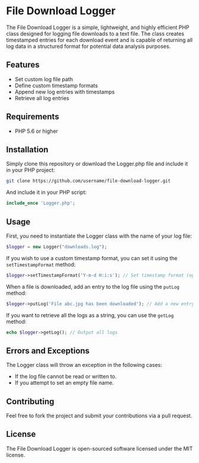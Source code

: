 # File Download Logger

The File Download Logger is a simple, lightweight, and highly efficient PHP class designed for logging file downloads to a text file. The class creates timestamped entries for each download event and is capable of returning all log data in a structured format for potential data analysis purposes.

## Features

- Set custom log file path
- Define custom timestamp formats
- Append new log entries with timestamps
- Retrieve all log entries

## Requirements

- PHP 5.6 or higher

## Installation

Simply clone this repository or download the Logger.php file and include it in your PHP project:
```bash
git clone https://github.com/username/file-download-logger.git
```

And include it in your PHP script:
```php
include_once 'Logger.php';
```

## Usage

First, you need to instantiate the Logger class with the name of your log file:
```php
$logger = new Logger("downloads.log");
```

If you wish to use a custom timestamp format, you can set it using the `setTimestampFormat` method:
```php
$logger->setTimestampFormat('Y-m-d H:i:s'); // Set timestamp format (optional, 'Y-m-d H:i:s' is the default)
```

When a file is downloaded, add an entry to the log file using the `putLog` method:
```php
$logger->putLog('File abc.jpg has been downloaded'); // Add a new entry
```

If you want to retrieve all the logs as a string, you can use the `getLog` method:
```php
echo $logger->getLog(); // Output all logs
```

## Errors and Exceptions

The Logger class will throw an exception in the following cases:

- If the log file cannot be read or written to.
- If you attempt to set an empty file name.

## Contributing

Feel free to fork the project and submit your contributions via a pull request.

## License

The File Download Logger is open-sourced software licensed under the MIT license.
